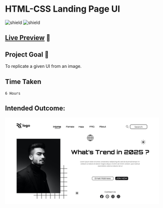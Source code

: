 # HTML-CSS Landing Page UI

![shield](https://img.shields.io/badge/HTML5-E34F26?style=for-the-badge&logo=html5&logoColor=white) ![shield](https://img.shields.io/badge/CSS3-1572B6?style=for-the-badge&logo=css3&logoColor=white) 

## [Live Preview](https://huzzii-css-project1.netlify.app/) :link:

## Project Goal :dart:

To replicate a given UI from an image.

## Time Taken

```
6 Hours
```

## Intended Outcome:

![Image](./1.png)
